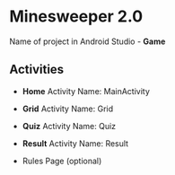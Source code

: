 # Minesweeper 2.0

Name of project in Android Studio - **Game** 

## Activities 

- **Home**
  Activity Name: MainActivity 

- **Grid**
  Activity Name: Grid

- **Quiz**
  Activity Name: Quiz

- **Result**
  Activity Name: Result

- Rules Page (optional)
